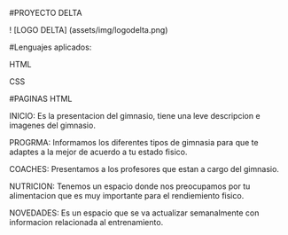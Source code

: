 #PROYECTO DELTA

! [LOGO DELTA] (assets/img/logodelta.png)

#Lenguajes aplicados: 

HTML 

CSS

#PAGINAS HTML

INICIO: Es la presentacion del gimnasio, tiene una leve descripcion e imagenes del gimnasio.

PROGRMA: Informamos los diferentes tipos de gimnasia para que te adaptes a la mejor de acuerdo a tu estado fisico.

COACHES: Presentamos a los profesores que estan a cargo del gimnasio.

NUTRICION: Tenemos un espacio donde nos preocupamos por tu alimentacion que es muy importante para el rendiemiento fisico.

NOVEDADES: Es un espacio que se va actualizar semanalmente con informacion relacionada al entrenamiento.
